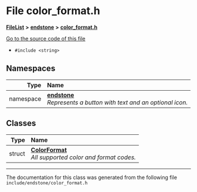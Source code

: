 

# File color\_format.h



[**FileList**](files.md) **>** [**endstone**](dir_6cf277b678674f97c7a2b6b3b2447b33.md) **>** [**color\_format.h**](color__format_8h.md)

[Go to the source code of this file](color__format_8h_source.md)



* `#include <string>`













## Namespaces

| Type | Name |
| ---: | :--- |
| namespace | [**endstone**](namespaceendstone.md) <br>_Represents a button with text and an optional icon._  |


## Classes

| Type | Name |
| ---: | :--- |
| struct | [**ColorFormat**](structendstone_1_1ColorFormat.md) <br>_All supported color and format codes._  |



















































------------------------------
The documentation for this class was generated from the following file `include/endstone/color_format.h`

